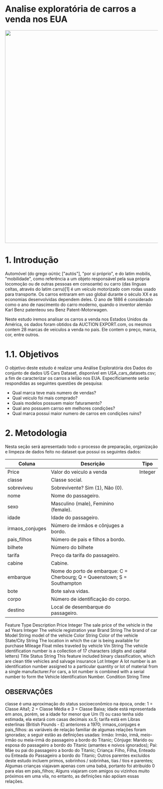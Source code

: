 # Analise exploratória de carros a venda nos EUA

<div align="left">
<img src="https://github.com/HelderSCordeiro/EDA_CARS/assets/97766575/98da3284-5032-4a74-8ee7-288cbfe2b2e3" width="700px" />
</div>

# 1. Introdução

Automóvel (do grego αὐτός ["autós"], "por si próprio", e do latim mobilis, "mobilidade", como referência a um objeto responsável pela sua própria locomoção ou de outras pessoas em consoante) ou carro (das línguas celtas, através do latim carru)[1] é um veículo motorizado com rodas usado para transporte. Os carros entraram em uso global durante o século XX e as economias desenvolvidas dependem deles. O ano de 1886 é considerado como o ano de nascimento do carro moderno, quando o inventor alemão Karl Benz patenteou seu Benz Patent-Motorwagen.

Neste estudo iremos analisar os carros a venda nos Estados Unidos da América, os dados foram obtidos da AUCTION EXPORT.com, os mesmos contem 28 marcas de veiculos a venda no pais. Ele contem o preço, marca, cor, entre outros.


# 1.1. Objetivos

O objetivo deste estudo é realizar uma Análise Exploratória dos Dados do conjunto de dados US Cars Dataset, disponível em USA_cars_datasets.csv; a fim de caracterizar os carros a leilão nos EUA. Especificiamente serão respondidas as seguintes questões de pesquisa:

- Qual marca teve mais numero de vendas?
- Qual veiculo foi mais comprado?
- Quais modelos possuem maior faturamento?
- Qual ano possuem carrso em melhores condições?
- Qual marca possui maior numero de carros em condições ruins?



# 2. Metodologia
Nesta seção será apresentado todo o processo de preparação, organização e limpeza de dados feito no dataset que possui os seguintes dados:


| Coluna          | Descrição                                                                 | Tipo    |
|-----------------|---------------------------------------------------------------------------|-------- |
| Price           | Valor do veiculo a venda                                                  | Integer |
| classe          | Classe social.                                                            |         |
| sobreviveu      | Sobrevivente? Sim (1), Não (0).                                           |         |
| nome            | Nome do passageiro.                                                       |         |
| sexo            | Masculino (male), Feminino (female).                                      |         |
| idade           | Idade do passageiro.                                                      |         |
| irmaos_conjuges | Número de irmãos e cônjuges a bordo.                                      |         |
| pais_filhos     | Número de pais e filhos a bordo.                                          |         |
| bilhete         | Número do bilhete                                                         |         |
| tarifa          | Preço da tarifa do passageiro.                                            |         |
| cabine          | Cabine.                                                                   |         |
| embarque        | Nome do porto de embarque: C = Cherbourg; Q = Queenstown; S = Southampton |         |
| bote            | Bote salva vidas.                                                         |         |
| corpo           | Número de identificação do corpo.                                         |         |
| destino         | Local de desembarque do passageiro.                                       |         |


Feature	Type	Description
Price	Integer	The sale price of the vehicle in the ad
Years	Integer	The vehicle registration year
Brand	String	The brand of car
Model	String	model of the vehicle
Color	String	Color of the vehicle
State/City	String	The location in which the car is being available for purchase
Mileage	Float	miles traveled by vehicle
Vin	String	The vehicle identification number is a collection of 17 characters (digits and capital letters)
Title Status	String	This feature included binary classification, which are clean title vehicles and salvage insurance
Lot	Integer	A lot number is an identification number assigned to a particular quantity or lot of material from a single manufacturer.For cars, a lot number is combined with a serial number to form the Vehicle Identification Number.
Condition	String	Time


## OBSERVAÇÕES
classe é uma aproximação do status socioeconômico na época, onde: 1 = Classe Alta1; 2 = Classe Média e 3 = Classe Baixa;
idade está representada em anos, porém, se a idade for menor que Um (1) ou caso tenha sido estimada, ela estará com casas decimais xx.5;
tarifa está em Libras esterlinas (British Pounds - £) anteriores a 1970;
irmaos_conjuges e pais_filhos: as variáveis de relação familiar de algumas relações foram ignoradas; a seguir estão as definições usadas:
Irmão: Irmão, irmã, meio-irmão ou meia-irmã do passageiro a bordo do Titanic;
Cônjuge: Marido ou esposa do passageiro a bordo do Titanic (amantes e noivos ignorados);
Pai: Mãe ou pai do passageiro a bordo do Titanic;
Criança: Filho, Filha, Enteado ou Enteada do Passageiro a bordo do Titanic;
Outros parentes excluídos deste estudo incluem primos, sobrinhos / sobrinhas, tias / tios e parentes;
Algumas crianças viajavam apenas com uma babá, portanto foi atribuído 0 para elas em pais_filhos;
Alguns viajaram com amigos ou vizinhos muito próximos em uma vila, no entanto, as definições não apóiam essas relações.
